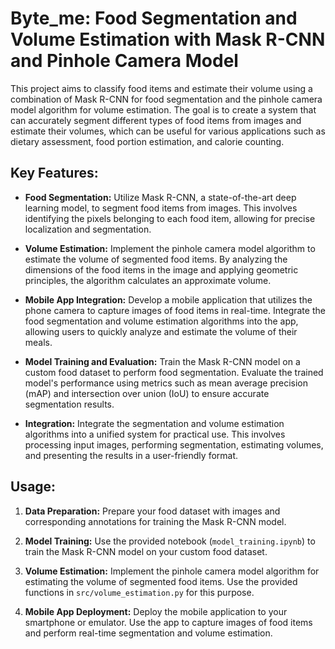 # Byte_me: Food Segmentation and Volume Estimation with Mask R-CNN and Pinhole Camera Model

This project aims to classify food items and estimate their volume using a combination of Mask R-CNN for food segmentation and the pinhole camera model algorithm for volume estimation. The goal is to create a system that can accurately segment different types of food items from images and estimate their volumes, which can be useful for various applications such as dietary assessment, food portion estimation, and calorie counting.

## Key Features:

- **Food Segmentation:** Utilize Mask R-CNN, a state-of-the-art deep learning model, to segment food items from images. This involves identifying the pixels belonging to each food item, allowing for precise localization and segmentation.
  
- **Volume Estimation:** Implement the pinhole camera model algorithm to estimate the volume of segmented food items. By analyzing the dimensions of the food items in the image and applying geometric principles, the algorithm calculates an approximate volume.

- **Mobile App Integration:** Develop a mobile application that utilizes the phone camera to capture images of food items in real-time. Integrate the food segmentation and volume estimation algorithms into the app, allowing users to quickly analyze and estimate the volume of their meals.

- **Model Training and Evaluation:** Train the Mask R-CNN model on a custom food dataset to perform food segmentation. Evaluate the trained model's performance using metrics such as mean average precision (mAP) and intersection over union (IoU) to ensure accurate segmentation results.

- **Integration:** Integrate the segmentation and volume estimation algorithms into a unified system for practical use. This involves processing input images, performing segmentation, estimating volumes, and presenting the results in a user-friendly format.


## Usage:

1. **Data Preparation:** Prepare your food dataset with images and corresponding annotations for training the Mask R-CNN model.

2. **Model Training:** Use the provided notebook (`model_training.ipynb`) to train the Mask R-CNN model on your custom food dataset.

3. **Volume Estimation:** Implement the pinhole camera model algorithm for estimating the volume of segmented food items. Use the provided functions in `src/volume_estimation.py` for this purpose.

4. **Mobile App Deployment:** Deploy the mobile application to your smartphone or emulator. Use the app to capture images of food items and perform real-time segmentation and volume estimation.
